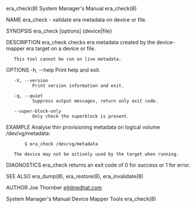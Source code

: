 era_check(8)                                                                               System Manager's Manual                                                                               era_check(8)

NAME
       era_check - validate era metadata on device or file.

SYNOPSIS
       era_check [options] {device|file}

DESCRIPTION
       era_check checks era metadata created by the device-mapper era target on a device or file.

       This tool cannot be run on live metadata.

OPTIONS
       -h, --help
              Print help and exit.

       -V, --version
              Print version information and exit.

       -q, --quiet
              Suppress output messages, return only exit code.

       --super-block-only
              Only check the superblock is present.

EXAMPLE
       Analyse thin provisioning metadata on logical volume /dev/vg/metadata:

           $ era_check /dev/vg/metadata

       The device may not be actively used by the target when running.

DIAGNOSTICS
       era_check returns an exit code of 0 for success or 1 for error.

SEE ALSO
       era_dump(8), era_restore(8), era_invalidate(8)

AUTHOR
       Joe Thornber <ejt@redhat.com>

System Manager's Manual                                                                      Device Mapper Tools                                                                                 era_check(8)
